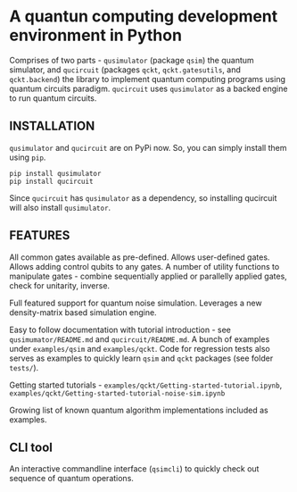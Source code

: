 # A quantun computing development environment in Python
Comprises of two parts - `qusimulator` (package `qsim`) the quantum simulator, and `qucircuit` (packages `qckt`, `qckt.gatesutils`, and `qckt.backend`) the library to implement quantum computing programs using quantum circuits paradigm. `qucircuit` uses `qusimulator` as a backed engine to run quantum circuits.

## INSTALLATION
`qusimulator` and `qucircuit` are on PyPi now. So, you can simply install them using `pip`.

    pip install qusimulator
    pip install qucircuit

Since `qucircuit` has `qusimulator` as a dependency, so installing qucircuit will also install `qusimulator`.

## FEATURES
All common gates available as pre-defined. Allows user-defined gates. Allows adding control qubits to any gates. A number of utility functions to manipulate gates - combine sequentially applied or parallelly applied gates, check for unitarity, inverse.

Full featured support for quantum noise simulation. Leverages a new density-matrix based simulation engine.

Easy to follow documentation with tutorial introduction - see `qusimumator/README.md` and `qucircuit/README.md`. A bunch of examples under `examples/qsim` and `examples/qckt`. Code for regression tests also serves as examples to quickly learn `qsim` and `qckt` packages (see folder `tests/`).

Getting started tutorials - `examples/qckt/Getting-started-tutorial.ipynb`, `examples/qckt/Getting-started-tutorial-noise-sim.ipynb`

Growing list of known quantum algorithm implementations included as examples.

## CLI tool
An interactive commandline interface (`qsimcli`) to quickly check out sequence of quantum operations.
